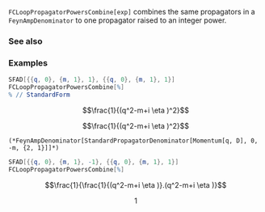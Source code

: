 `FCLoopPropagatorPowersCombine[exp]` combines the same propagators in a `FeynAmpDenominator` to one propagator raised to an integer power.

### See also

### Examples

```mathematica
SFAD[{{q, 0}, {m, 1}, 1}, {{q, 0}, {m, 1}, 1}]
FCLoopPropagatorPowersCombine[%]
% // StandardForm
```

$$\frac{1}{(q^2-m+i \eta )^2}$$

$$\frac{1}{(q^2-m+i \eta )^2}$$

```
(*FeynAmpDenominator[StandardPropagatorDenominator[Momentum[q, D], 0, -m, {2, 1}]]*)
```

```mathematica
SFAD[{{q, 0}, {m, 1}, -1}, {{q, 0}, {m, 1}, 1}]
FCLoopPropagatorPowersCombine[%]
```

$$\frac{1}{\frac{1}{(q^2-m+i \eta )}.(q^2-m+i \eta )}$$

$$1$$